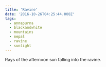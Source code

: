 ```yaml
---
title: 'Ravine'
date: '2016-10-26T04:25:44.000Z'
tags:
  - annapurna
  - blackandwhite
  - mountains
  - nepal
  - ravine
  - sunlight
---
```


Rays of the afternoon sun falling into the ravine.
